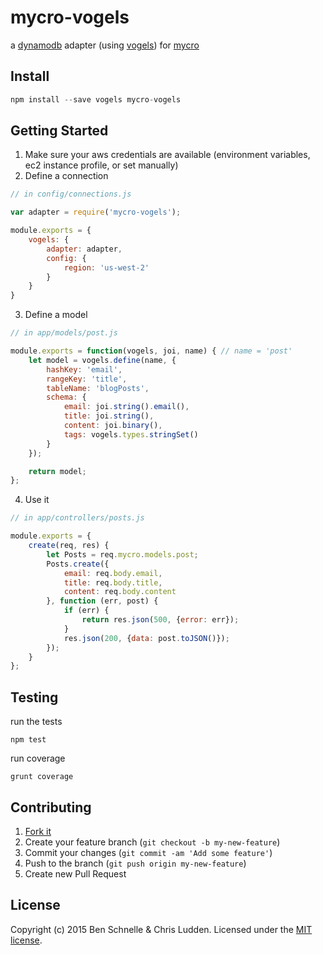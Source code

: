 # mycro-vogels
a [dynamodb](https://aws.amazon.com/dynamodb) adapter (using [vogels](https://github.com/ryanfitz/vogels)) for [mycro](https://github.com/cludden/mycro)

## Install
```javascript
npm install --save vogels mycro-vogels
```

## Getting Started
1. Make sure your aws credentials are available (environment variables, ec2 instance profile, or set manually)
2. Define a connection

```javascript
// in config/connections.js

var adapter = require('mycro-vogels');

module.exports = {
    vogels: {
        adapter: adapter,
        config: {
            region: 'us-west-2'
        }
    }
}
```
3. Define a model

```javascript
// in app/models/post.js

module.exports = function(vogels, joi, name) { // name = 'post'
    let model = vogels.define(name, {
        hashKey: 'email',
        rangeKey: 'title',
        tableName: 'blogPosts',
        schema: {
            email: joi.string().email(),
            title: joi.string(),
            content: joi.binary(),
            tags: vogels.types.stringSet()
        }
    });

    return model;
};
```
4. Use it

```javascript
// in app/controllers/posts.js

module.exports = {
    create(req, res) {
        let Posts = req.mycro.models.post;
        Posts.create({
            email: req.body.email,
            title: req.body.title,
            content: req.body.content
        }, function (err, post) {
            if (err) {
                return res.json(500, {error: err});
            }
            res.json(200, {data: post.toJSON()});
        });
    }
};
```

## Testing
run the tests
```
npm test
```

run coverage
```
grunt coverage
```

## Contributing
1. [Fork it](https://github.com/cludden/mycro-vogels/fork)
2. Create your feature branch (`git checkout -b my-new-feature`)
3. Commit your changes (`git commit -am 'Add some feature'`)
4. Push to the branch (`git push origin my-new-feature`)
5. Create new Pull Request

## License
Copyright (c) 2015 Ben Schnelle & Chris Ludden.
Licensed under the [MIT license](LICENSE.md).
